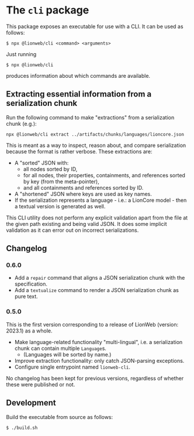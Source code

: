 # The `cli` package

This package exposes an executable for use with a CLI.
It can be used as follows:

```shell
$ npx @lionweb/cli <command> <arguments>
```

Just running

```shell
$ npx @lionweb/cli
```

produces information about which commands are available.


## Extracting essential information from a serialization chunk

Run the following command to make "extractions" from a serialization chunk (e.g.):

```shell
npx @lionweb/cli extract ../artifacts/chunks/languages/lioncore.json
```

This is meant as a way to inspect, reason about, and compare serialization because the format is rather verbose.
These extractions are:

* A "sorted" JSON with:
    * all nodes sorted by ID,
    * for all nodes, their properties, containments, and references sorted by key (from the meta-pointer),
    * and all containments and references sorted by ID.
* A "shortened" JSON where keys are used as key names.
* If the serialization represents a language - i.e.: a LionCore model - then a textual version is generated as well.

This CLI utility does not perform any explicit validation apart from the file at the given path existing and being valid JSON.
It does some implicit validation as it can error out on incorrect serializations.


## Changelog

### 0.6.0

* Add a `repair` command that aligns a JSON serialization chunk with the specification.
* Add a `textualize` command to render a JSON serialization chunk as pure text.


### 0.5.0

This is the first version corresponding to a release of LionWeb (version: 2023.1) as a whole.

* Make language-related functionality "multi-lingual", i.e. a serialization chunk can contain multiple `Language`s.
  * (Languages will be sorted by name.)
* Improve extraction functionality: only catch JSON-parsing exceptions.
* Configure single entrypoint named `lionweb-cli`.

No changelog has been kept for previous versions, regardless of whether these were published or not.


## Development

Build the executable from source as follows:

```shell
$ ./build.sh
```


